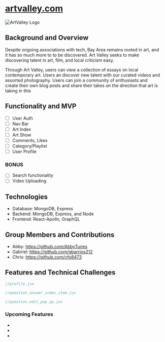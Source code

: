 # [artvalley.com](https://art-valley.herokuapp.com)
![ArtValley Logo](github)

## Background and Overview

Despite ongoing associations with tech, Bay Area remains rooted in art, and it has so much more to to be discovered.
Art Valley seeks to make discovering talent in art, film, and local criticism easy. 

Through Art Valley, users can view a collection of essays on local contemporary art.  Users an discover new talent with our curated videos and assorted photography.  Users can join a community of enthusiasts and create their own blog posts and share their takes on the direction that art is taking in this 
<!-- "hi-tech modern art", biotech, new material, art device, into our collection. -->

## Functionality and MVP
- [ ] User Auth
- [ ] Nav Bar
- [ ] Art Index
- [ ] Art Show
- [ ] Comments, Likes
- [ ] Category/Playlist
- [ ] User Profile
### BONUS 
- [ ] Search functionality 
- [ ] Video Uploading

## Technologies
 * Database: MongoDB, Express
 * Backend: MongoDB, Express, and Node
 * Frontend: React-Apollo, GraphQL

## Group Members and Contributions
 * Abby: https://github.com/AbbyTunes
 * Gabriel: https://github.com/gbarrios212
 * Chris: https://github.com/cfo8473

## Features and Technical Challenges

<!-- ### Integration of User, Question, Answer associations
* Highly customized backend routes and configurations
* All answers tied to parent question
* User Profile shows answers and questions specific to User on switchable feed -->

```javascript 
//profile.jsx

```
<!-- 
### Upvotes and Downvotes
* Upvotes and downvotes for answers
* Require individual answers to store information regarding voters
* Vote persistence for each individual user updated across different pages
* Answer items with a large amount of nested functionality -->

```javascript
//question_answer_index_item.jsx

```
<!-- 
### Create and Edit Forms
* Highly interactive UI for create and edit functionality
* Responsive interaction through modals, dropdowns, and hideable forms -->

```javascript
//question_edit_pop_up.jsx
```

### Upcoming Features
* 
* 
* 
